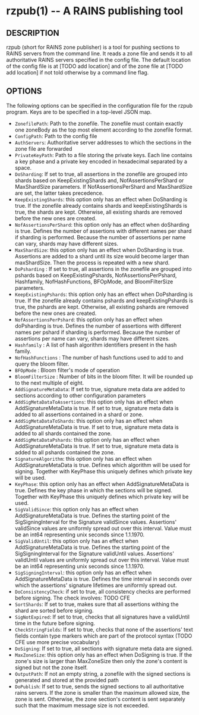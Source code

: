 rzpub(1) -- A RAINS publishing tool
===========================

## DESCRIPTION

rzpub (short for RAINS zone publisher) is a tool for pushing sections to RAINS
servers from the command line. It reads a zone file and sends it to all
authoritative RAINS servers specified in the config file. The default location
of the config file is at [TODO add location] and of the zone file at [TODO add
location] if not told otherwise by a command line flag.

## OPTIONS

The following options can be specified in the configuration file for the rzpub
program. Keys are to be specified in a top-level JSON map.

* `ZonefilePath`: Path to the zonefile. The zonefile must contain exactly one zoneBody as the top
  most element according to the zonefile format.
* `ConfigPath`: Path to the config file
* `AuthServers`: Authoritative server addresses to which the sections in the zone file are forwarded
* `PrivateKeyPath`: Path to a file storing the private keys. Each line contains a key phase and a
  private key encoded in hexadecimal separated by a space.
* `DoSharding`: If set to true, all assertions in the zonefile are grouped into shards based on
  KeepExistingShards and, NofAssertionsPerShard or MaxShardSize parameters. If NofAssertionsPerShard
  and MaxShardSize are set, the latter takes precedence.
* `KeepExistingShards`: this option only has an effect when DoSharding is true. If the zonefile
  already contains shards and keepExistingShards is true, the shards are kept. Otherwise, all
  existing shards are removed before the new ones are created.
* `NofAssertionsPerShard`: this option only has an effect when doSharding is true. Defines the
  number of assertions with different names per shard if sharding is performed. Because the number
  of assertions per name can vary, shards may have different sizes.
* `MaxShardSize`: this option only has an effect when DoSharding is true. Assertions are added to a
  shard until its size would become larger than maxShardSize. Then the process is repeated with a
  new shard.
* `DoPsharding` : If set to true, all assertions in the zonefile are grouped into pshards based on
  KeepExistingPshards, NofAssertionsPerPshard, Hashfamily, NofHashFunctions, BFOpMode, and
  BloomFilterSize parameters.
* `KeepExistingPshards`: this option only has an effect when DoPsharding is true. If the zonefile
  already contains pshards and keepExistingPshards is true, the pshards are kept. Otherwise, all
  existing pshards are removed before the new ones are created.
* `NofAssertionsPerPshard`: this option only has an effect when doPsharding is true. Defines the
  number of assertions with different names per pshard if sharding is performed. Because the number
  of assertions per name can vary, shards may have different sizes.
* `Hashfamily` : A list of hash algorithm identifiers present in the hash family.
* `NofHashFunctions` : The number of hash functions used to add to and query the bloom filter.
* `BFOpMode` : Bloom filter's mode of operation
* `BloomFilterSize` : Number of bits in the bloom filter. It will be rounded up to the next multiple
  of eight.
* `AddSignatureMetaData`: If set to true, signature meta data are added to sections according to
  other configuration parameters
* `AddSigMetaDataToAssertions`: this option only has an effect when AddSignatureMetaData is true. If
  set to true, signature meta data is added to all assertions contained in a shard or zone.
* `AddSigMetaDataToShards`: this option only has an effect when AddSignatureMetaData is true. If set
  to true, signature meta data is added to all shards contained the zone.
* `AddSigMetaDataPshards`: this option only has an effect when AddSignatureMetaData is true. If set
  to true, signature meta data is added to all pshards contained the zone.
* `SignatureAlgorithm`: this option only has an effect when AddSignatureMetaData is true. Defines
  which algorithm will be used for signing. Together with KeyPhase this uniquely defines which
  private key will be used.
* `KeyPhase`: this option only has an effect when AddSignatureMetaData is true. Defines the key
  phase in which the sections will be signed. Together with KeyPhase this uniquely defines which
  private key will be used.
* `SigValidSince`: this option only has an effect when AddSignatureMetaData is true. Defines the
  starting point of the SigSigningInterval for the Signature validSince values. Assertions'
  validSince values are uniformly spread out over this interval. Value must be an int64 representing
  unix seconds since 1.1.1970.
* `SigValidUntil`: this option only has an effect when AddSignatureMetaData is true. Defines the
  starting point of the SigSigningInterval for the Signature validUntil values. Assertions'
  validUntil values are uniformly spread out over this interval. Value must be an int64 representing
  unix seconds since 1.1.1970.
* `SigSigningInterval`: this option only has an effect when AddSignatureMetaData is true. Defines
  the time interval in seconds over which the assertions' signature lifetimes are uniformly spread
  out.
* `DoConsistencyCheck`: if set to true, all consistency checks are performed before signing. The
  check involves: TODO CFE
* `SortShards`: If set to true, makes sure that all assertions withing the shard are sorted before
  signing.
* `SigNotExpired`: If set to true, checks that all signatures have a validUntil time in the future
  before signing.
* `CheckStringFields`: If set to true, checks that none of the assertions' text fields contain
  type markers which are part of the protocol syntax (TODO CFE use more precise
  vocabulary)
* `DoSigning`: If set to true, all sections with signature meta data are signed.
* `MaxZoneSize`: this option only has an effect when DoSigning is true. If the zone's size is larger
  than MaxZoneSize then only the zone's content is signed but not the zone itself.
* `OutputPath`: If not an empty string, a zonefile with the signed sections is generated and
  stored at the provided path
* `DoPublish`: If set to true, sends the signed sections to all authoritative rains servers. If the
  zone is smaller than the maximum allowed size, the zone is sent. Otherwise, the zone section's
  content is sent separately such that the maximum message size is not exceeded.